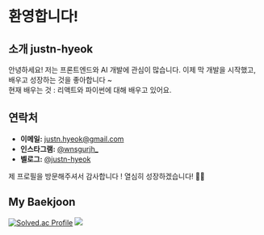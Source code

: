 # 환영합니다! 

## 소개 justn-hyeok

안녕하세요! 저는 프론트엔드와 AI 개발에 관심이 많습니다. 이제 막 개발을 시작했고, 배우고 성장하는 것을 좋아합니다 ~  
현재 배우는 것 : 리액트와 파이썬에 대해 배우고 있어요.

## 연락처

- **이메일:** [justn.hyeok@gmail.com](mailto:justn.hyeok@gmail.com)
- **인스타그램:** [@wnsgurjh_](https://www.instagram.com/wnsgurjh_)
- **벨로그:** [@justn-hyeok](https://velog.io/@justn-hyeok/posts)

제 프로필을 방문해주셔서 감사합니다 !
열심히 성장하겠습니다! 🚀🚀

## My Baekjoon

[![Solved.ac Profile](http://mazassumnida.wtf/api/v2/generate_badge?boj=koochangwin)](https://solved.ac/koochangwin/)
<a href="https://github.com/justn-hyeok"><img src="https://github-readme-stats.vercel.app/api/top-langs/?username=justn-hyeok&layout=compact&hide_border=true"  /></a>
